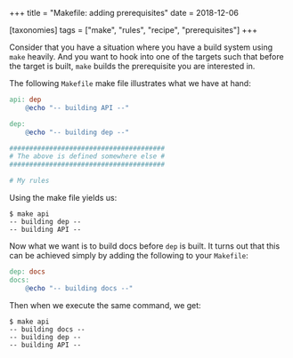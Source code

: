 +++
title = "Makefile: adding prerequisites"
date = 2018-12-06

[taxonomies]
tags = ["make", "rules", "recipe", "prerequisites"]
+++

Consider that you have a situation where you have a build system using `make`
heavily.  And you want to hook into one of the targets such that before the
target is built, `make` builds the prerequisite you are interested in.

<!-- more -->

The following `Makefile` make file illustrates what we have at hand:
```makefile
api: dep
	@echo "-- building API --"

dep:
	@echo "-- building dep --"

#######################################
# The above is defined somewhere else #
#######################################

# My rules
```

Using the make file yields us:
```
$ make api
-- building dep --
-- building API --
```

Now what we want is to build docs before `dep` is built.
It turns out that this can be achieved simply by adding the following to your `Makefile`:

```makefile
dep: docs
docs:
	@echo "-- building docs --"
```

Then when we execute the same command, we get:
```
$ make api
-- building docs --
-- building dep --
-- building API --
```
